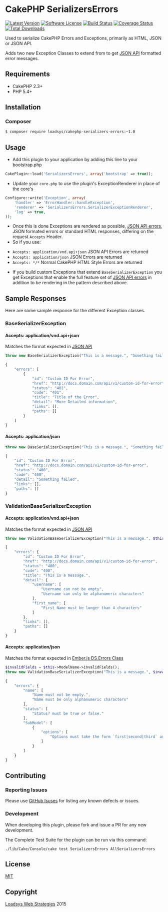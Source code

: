 # CakePHP SerializersErrors

[![Latest Version](https://img.shields.io/github/release/loadsys/CakePHP-Serializers-Errors.svg?style=flat-square)](https://github.com/loadsys/CakePHP-Serializers-Errors/releases)
[![Software License](https://img.shields.io/badge/license-MIT-brightgreen.svg?style=flat-square)](LICENSE.md)
[![Build Status](https://travis-ci.org/loadsys/CakePHP-Serializers-Errors.svg?branch=master&style=flat-square)](https://travis-ci.org/loadsys/CakePHP-Serializers-Errors)
[![Coverage Status](https://coveralls.io/repos/loadsys/CakePHP-Serializers-Errors/badge.svg)](https://coveralls.io/r/loadsys/CakePHP-Serializers-Errors)
[![Total Downloads](https://img.shields.io/packagist/dt/loadsys/cakephp-serializers-errors.svg?style=flat-square)](https://packagist.org/packages/loadsys/cakephp-serializers-errors)

Used to serialize CakePHP Errors and Exceptions, primarily as HTML, JSON or JSON API.

Adds two new Exception Classes to extend from to get [JSON API](http://jsonapi.org/format/#errors) formatted error messages.

## Requirements

* CakePHP 2.3+
* PHP 5.4+

## Installation

### Composer

````bash
$ composer require loadsys/cakephp-serializers-errors:~1.0
````

## Usage

* Add this plugin to your application by adding this line to your bootstrap.php

````php
CakePlugin::load('SerializersErrors', array('bootstrap' => true));
````
* Update your `core.php` to use the plugin's ExceptionRenderer in place of the core's

```php
Configure::write('Exception', array(
	'handler' => 'ErrorHandler::handleException',
	'renderer' => 'SerializersErrors.SerializerExceptionRenderer',
	'log' => true,
));
```

* Once this is done Exceptions are rendered as possible, [JSON API errors](http://jsonapi.org/format/#errors), 
JSON formated errors or standard HTML responses, differing on the request `Accepts` Header. 
* So if you use:
 - `Accepts: application/vnd.api+json` JSON API Errors are returned
 - `Accepts: application/json` JSON Errors are returned
 - `Accepts: */*` Normal CakePHP HTML Style Errors are returned
* If you build custom Exceptions that extend `BaseSerializerException` you get 
Exceptions that enable the full feature set of [JSON API errors](http://jsonapi.org/format/#errors)
in addition to be rendering in the pattern described above.

## Sample Responses

Here are some sample response for the different Exception classes.

### BaseSerializerException

#### Accepts: application/vnd.api+json

Matches the format expected in [JSON API](http://jsonapi.org/format/#errors)

```php
throw new BaseSerializerException("This is a message.", "Something failed", 400, "Custom ID For Error", "http://docs.domain.com/api/v1/custom-id-for-error", array(), array())
```

```javascript
{
	"errors": [
		{
			"id": "Custom ID For Error",
			"href": "http://docs.domain.com/api/v1/custom-id-for-error",
			"status": "401",
			"code": "401",
			"title": "Title of the Error",
			"detail": "More Detailed information",
			"links": [],
			"paths": []
		}
	]
}
```

#### Accepts: application/json

```php
throw new BaseSerializerException("This is a message.", "Something failed", 400, "Custom ID For Error", "http://docs.domain.com/api/v1/custom-id-for-error", array(), array())
```

```javascript
{
	"id": "Custom ID For Error",
	"href": "http://docs.domain.com/api/v1/custom-id-for-error",
	"status": "400",
	"code": "400",
	"detail": "Something failed",
	"links": [],
	"paths": []
}
```

### ValidationBaseSerializerException

#### Accepts: application/vnd.api+json

Matches the format expected in [JSON API](http://jsonapi.org/format/#errors)

```php
throw new ValidationBaseSerializerException("This is a message.", $this->ModelName->invalidFields(), 422, "Custom ID For Error", "http://docs.domain.com/api/v1/custom-id-for-error", array(), array())
```

```javascript
{
	"errors": {
		"id": "Custom ID For Error",
		"href": "http://docs.domain.com/api/v1/custom-id-for-error",
		"status": "400",
		"code": "400",
		"title": "This is a message.",
		"detail": {
			"username": [
				"Username can not be empty",
				"Username can only be alphanumeric characters"
			],
			"first_name": [
				"First Name must be longer than 4 characters"
			]
		},
		"links": [],
		"paths": []
	}
}
```

#### Accepts: application/json

Matches the format expected in [Ember.js DS.Errors Class](http://emberjs.com/api/data/classes/DS.Errors.html)

```php
$invalidFields = $this->ModelName->invalidFields();
throw new ValidationBaseSerializerException("This is a message.", $invalidFields, 422, "Custom ID For Error", "http://docs.domain.com/api/v1/custom-id-for-error", array(), array())
```

```javascript
{
	"errors": {
		"name": [
			"Name must not be empty.", 
			"Name must be only alphanumeric characters"
		],
		"status": [
			"Status? must be true or false."
		],
		"SubModel": [
			{
				"options": [
					"Options must take the form `first|second|third` and `formula` must be empty."
				]
			}
		]
	}
}
```

## Contributing

### Reporting Issues

Please use [GitHub Isuses](https://github.com/loadsys/CakePHP-Serializers-Errors/issues) for listing any known defects or issues.

### Development

When developing this plugin, please fork and issue a PR for any new development.

The Complete Test Suite for the plugin can be run via this command:

`./lib/Cake/Console/cake test SerializersErrors AllSerializersErrors`

## License ##

[MIT](https://github.com/loadsys/CakePHP-Serializers-Errors/blob/master/LICENSE.md)


## Copyright ##

[Loadsys Web Strategies](http://www.loadsys.com) 2015
